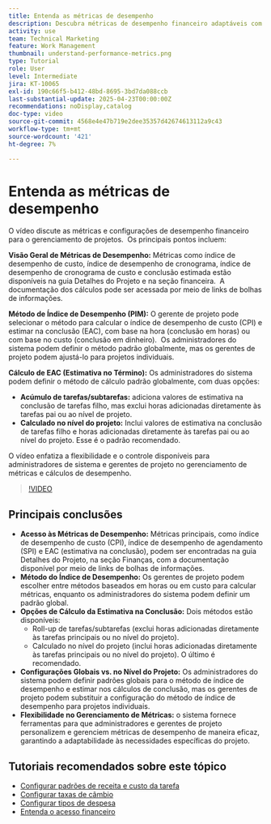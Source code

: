 ```yaml
---
title: Entenda as métricas de desempenho
description: Descubra métricas de desempenho financeiro adaptáveis com métodos de cálculo flexíveis, padrões globais e substituições no nível do projeto, permitindo que administradores e gerentes de projeto personalizem métricas financeiras de maneira eficaz para as necessidades do projeto.
activity: use
team: Technical Marketing
feature: Work Management
thumbnail: understand-performance-metrics.png
type: Tutorial
role: User
level: Intermediate
jira: KT-10065
exl-id: 190c66f5-b412-48bd-8695-3bd7da088ccb
last-substantial-update: 2025-04-23T00:00:00Z
recommendations: noDisplay,catalog
doc-type: video
source-git-commit: 4568e4e47b719e2dee35357d42674613112a9c43
workflow-type: tm+mt
source-wordcount: '421'
ht-degree: 7%

---
```


# Entenda as métricas de desempenho

O vídeo discute as métricas e configurações de desempenho financeiro para o gerenciamento de projetos. &#x200B; Os principais pontos incluem:

**Visão Geral de Métricas de Desempenho:** Métricas como índice de desempenho de custo, índice de desempenho de cronograma, índice de desempenho de cronograma de custo e conclusão estimada estão disponíveis na guia Detalhes do Projeto e na seção financeira. &#x200B; A documentação dos cálculos pode ser acessada por meio de links de bolhas de informações.

**Método de Índice de Desempenho (PIM):** O gerente de projeto pode selecionar o método para calcular o índice de desempenho de custo (CPI) e estimar na conclusão (EAC), com base na hora (conclusão em horas) ou com base no custo (conclusão em dinheiro). &#x200B; Os administradores do sistema podem definir o método padrão globalmente, mas os gerentes de projeto podem ajustá-lo para projetos individuais. &#x200B;

**Cálculo de EAC (Estimativa no Término):** Os administradores do sistema podem definir o método de cálculo padrão globalmente, com duas opções:
* **Acúmulo de tarefas/subtarefas:** adiciona valores de estimativa na conclusão de tarefas filho, mas exclui horas adicionadas diretamente às tarefas pai ou ao nível de projeto. &#x200B;
* **Calculado no nível do projeto:** Inclui valores de estimativa na conclusão de tarefas filho e horas adicionadas diretamente às tarefas pai ou ao nível do projeto. Esse é o padrão recomendado. &#x200B;

O vídeo enfatiza a flexibilidade e o controle disponíveis para administradores de sistema e gerentes de projeto no gerenciamento de métricas e cálculos de desempenho. &#x200B;

>[!VIDEO](https://video.tv.adobe.com/v/3457682/?quality=12&learn=on&enablevpops)

## Principais conclusões


* **Acesso às Métricas de Desempenho:** Métricas principais, como índice de desempenho de custo (CPI), índice de desempenho de agendamento (SPI) e EAC (estimativa na conclusão), podem ser encontradas na guia Detalhes do Projeto, na seção Finanças, com a documentação disponível por meio de links de bolhas de informações. &#x200B;
* **Método do Índice de Desempenho:** Os gerentes de projeto podem escolher entre métodos baseados em horas ou em custo para calcular métricas, enquanto os administradores do sistema podem definir um padrão global.
* **Opções de Cálculo da Estimativa na Conclusão:** Dois métodos estão disponíveis:
   * Roll-up de tarefas/subtarefas (exclui horas adicionadas diretamente às tarefas principais ou no nível do projeto). &#x200B;
   * Calculado no nível do projeto (inclui horas adicionadas diretamente às tarefas principais ou no nível do projeto). O último é recomendado. &#x200B;
* **Configurações Globais vs. no Nível do Projeto:** Os administradores do sistema podem definir padrões globais para o método de índice de desempenho e estimar nos cálculos de conclusão, mas os gerentes de projeto podem substituir a configuração do método de índice de desempenho para projetos individuais. &#x200B;
* **Flexibilidade no Gerenciamento de Métricas:** o sistema fornece ferramentas para que administradores e gerentes de projeto personalizem e gerenciem métricas de desempenho de maneira eficaz, garantindo a adaptabilidade às necessidades específicas do projeto.

## Tutoriais recomendados sobre este tópico

<!--* * [Understand performance metrics](/help/manage-work/project-finances/understand-performance-metrics.md)-->
* [Configurar padrões de receita e custo da tarefa](/help/manage-work/project-finances/set-up-task-revenue-and-cost-defaults.md)
* [Configurar taxas de câmbio](/help/manage-work/project-finances/set-up-exchange-rates.md)
* [Configurar tipos de despesa](/help/manage-work/project-finances/set-up-expense-types.md)
* [Entenda o acesso financeiro](/help/manage-work/project-finances/understand-financial-access.md)
